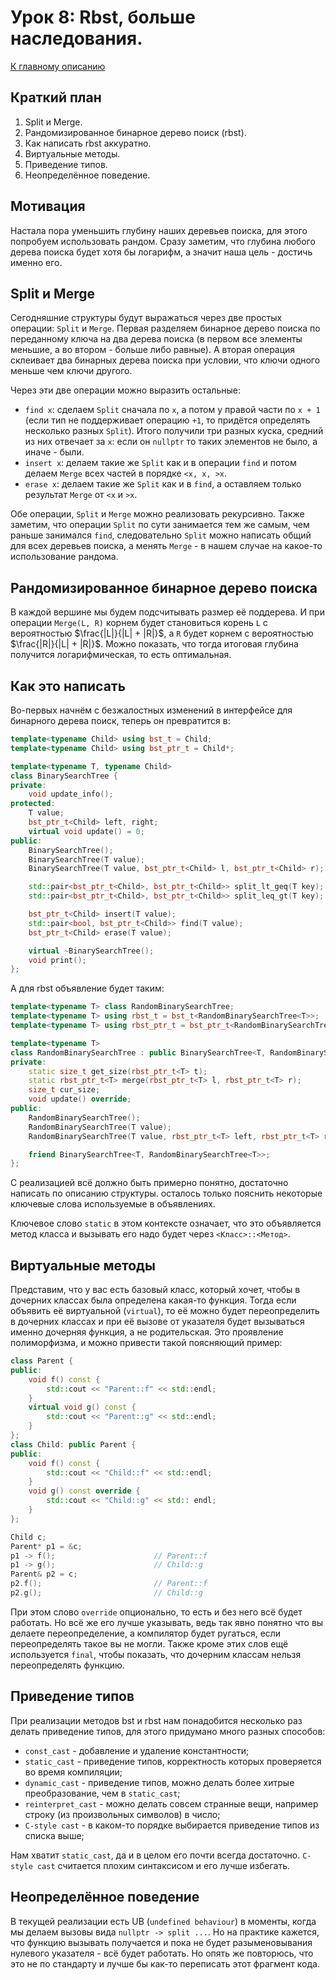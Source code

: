 # Урок 8: Rbst, больше наследования.
[К главному описанию](/README.md)


## Краткий план
1. Split и Merge.
2. Рандомизированное бинарное дерево поиск (rbst).
3. Как написать rbst аккуратно.
4. Виртуальные методы.
5. Приведение типов.
6. Неопределённое поведение.


## Мотивация
Настала пора уменьшить глубину наших деревьев поиска, для этого попробуем использовать рандом. Сразу заметим, что глубина любого дерева поиска будет хотя бы логарифм, а значит наша цель - достичь именно его.


## Split и Merge
Сегодняшние структуры будут выражаться через две простых операции: `Split` и `Merge`. Первая разделяем бинарное дерево поиска по переданному ключа на два дерева поиска (в первом все элементы меньшие, а во втором - больше либо равные). А вторая операция склеивает два бинарных дерева поиска при условии, что ключи одного меньше чем ключи другого.

Через эти две операции можно выразить остальные:
- `find x`: сделаем `Split` сначала по `x`, а потом у правой части по `x + 1` (если тип не поддерживает операцию `+1`, то придётся определять несколько разных `Split`). Итого получили три разных куска, средний из них отвечает за `x`: если он `nullptr` то таких элементов не было, а иначе - были.
- `insert x`: делаем такие же `Split` как и в операции `find` и потом делаем `Merge` всех частей в порядке `<x, x, >x`.
- `erase x`: делаем такие же `Split` как и в `find`, а оставляем только результат `Merge` от `<x` и `>x`.

Обе операции, `Split` и `Merge` можно реализовать рекурсивно. Также заметим, что операции `Split` по сути занимается тем же самым, чем раньше занимался `find`, следовательно `Split` можно написать общий для всех деревьев поиска, а менять `Merge` - в нашем случае на какое-то использование рандома.


## Рандомизированное бинарное дерево поиска
В каждой вершине мы будем подсчитывать размер её поддерева. И при операции `Merge(L, R)` корнем будет становиться корень `L` с вероятностью $\frac{|L|}{|L| + |R|}$, а `R` будет корнем с вероятностью $\frac{|R|}{|L| + |R|}$. Можно показать, что тогда итоговая глубина получится логарифмическая, то есть оптимальная.


## Как это написать
Во-первых начнём с безжалостных изменений в интерфейсе для бинарного дерева поиск, теперь он превратится в:
```cpp
template<typename Child> using bst_t = Child;
template<typename Child> using bst_ptr_t = Child*;                          // псевдонимы типов для более понятной записи

template<typename T, typename Child>                                        // T - тип значений, Child - тип дерева поиска
class BinarySearchTree {
private:
    void update_info();                                                     // вызываем при изменении вершина, она вызывает Child::update
protected:
    T value;
    bst_ptr_t<Child> left, right;
    virtual void update() = 0;                                              // объявление функции для дочерних классов
public:
    BinarySearchTree();
    BinarySearchTree(T value);
    BinarySearchTree(T value, bst_ptr_t<Child> l, bst_ptr_t<Child> r);      // конструкторы

    std::pair<bst_ptr_t<Child>, bst_ptr_t<Child>> split_lt_geq(T key);      // разделить на: < x  | >= x
    std::pair<bst_ptr_t<Child>, bst_ptr_t<Child>> split_leq_gt(T key);      // разделить на: <= x | > x

    bst_ptr_t<Child> insert(T value);                                       // добавление, используем как rbst = rbst -> insert(3);
    std::pair<bool, bst_ptr_t<Child>> find(T value);                        // поиск, используем как rbst = rbst -> insert(3);
    bst_ptr_t<Child> erase(T value);                                        // удаление, используем как rbst = rbst -> erase(3);

    virtual ~BinarySearchTree();                                            // в деструкторе нужно удалить детей
    void print();                                                           // печать, пока не сделали итераторы
};
```

А для rbst объявление будет таким:
```cpp
template<typename T> class RandomBinarySearchTree;
template<typename T> using rbst_t = bst_t<RandomBinarySearchTree<T>>;
template<typename T> using rbst_ptr_t = bst_ptr_t<RandomBinarySearchTree<T>>;               // псевдонимы типов для более понятной записи

template<typename T>                                                                        // T - тип значений
class RandomBinarySearchTree : public BinarySearchTree<T, RandomBinarySearchTree<T>> {
private:
    static size_t get_size(rbst_ptr_t<T> t);                                                // получить размер
    static rbst_ptr_t<T> merge(rbst_ptr_t<T> l, rbst_ptr_t<T> r);                           // объединение
    size_t cur_size;
    void update() override;                                                                 // обновить размер
public:
    RandomBinarySearchTree();
    RandomBinarySearchTree(T value);
    RandomBinarySearchTree(T value, rbst_ptr_t<T> left, rbst_ptr_t<T> right);

    friend BinarySearchTree<T, RandomBinarySearchTree<T>>;                                  // чтобы мог вызвать update
};
```

С реализацией всё должно быть примерно понятно, достаточно написать по описанию структуры. осталось только пояснить некоторые ключевые слова используемые в объявлениях.

Ключевое слово `static` в этом контексте означает, что это объявляется метод класса и вызывать его надо будет через `<Класс>::<Метод>`.


## Виртуальные методы
Представим, что у вас есть базовый класс, который хочет, чтобы в дочерних классах была определена какая-то функция. Тогда если объявить её виртуальной (`virtual`), то её можно будет переопределить в дочерних классах и при её вызове от указателя будет вызываться именно дочерняя функция, а не родительская. Это проявление полиморфизма, и можно привести такой поясняющий пример:
```cpp
class Parent {
public:
    void f() const {
        std::cout << "Parent::f" << std::endl;
    }
    virtual void g() const {
        std::cout << "Parent::g" << std::endl;
    }
};
class Child: public Parent {
public:
    void f() const {
        std::cout << "Child::f" << std::endl;
    }
    void g() const override {
        std::cout << "Child::g" << std:: endl;
    }
};

Child c;
Parent* p1 = &c;
p1 -> f();                      // Parent::f
p1 -> g();                      // Child::g
Parent& p2 = c;
p2.f();                         // Parent::f
p2.g();                         // Child::g
```

При этом слово `override` опционально, то есть и без него всё будет работать. Но всё же его лучше указывать, ведь так явно понятно что вы делаете переопределение, а компилятор будет ругаться, если переопределять такое вы не могли. Также кроме этих слов ещё используется `final`, чтобы показать, что дочерним классам нельзя переопределять функцию.


## Приведение типов
При реализации методов bst и rbst нам понадобится несколько раз делать приведение типов, для этого придумано много разных способов:
- `const_cast` - добавление и удаление константности;
- `static_cast` - приведение типов, корректность которых проверяется во время компиляции;
- `dynamic_cast` - приведение типов, можно делать более хитрые преобразование, чем в `static_cast`;
- `reinterpret_cast` - можно делать совсем странные вещи, например строку (из произвольных символов) в число;
- `C-style cast` - в каком-то порядке выбирается приведение типов из списка выше;

Нам хватит `static_cast`, да и в целом его почти всегда достаточно. `C-style cast` считается плохим синтаксисом и его лучше избегать.


## Неопределённое поведение
В текущей реализации есть UB (`undefined behaviour`) в моменты, когда мы делаем вызовы вида `nullptr -> split ...`. Но на практике кажется, что функцию вызывать получается и пока не будет разыменовывания нулевого указателя - всё будет работать. Но опять же повторюсь, что это не по стандарту и лучше бы как-то переписать этот фрагмент кода.
